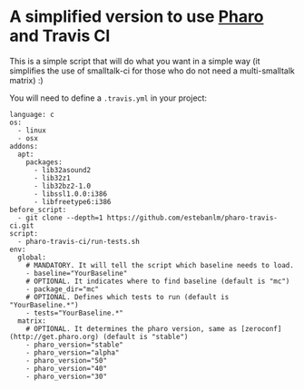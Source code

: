 A simplified version to use [Pharo](http://pharo.org) and Travis CI
======

This is a simple script that will do what you want in a simple way (it simplifies the use of smalltalk-ci for those 
who do not need a multi-smalltalk matrix) :)


You will need to define a `.travis.yml` in your project:
```
language: c
os:
  - linux
  - osx
addons:
  apt:
    packages:
      - lib32asound2
      - lib32z1
      - lib32bz2-1.0
      - libssl1.0.0:i386
      - libfreetype6:i386
before_script: 
  - git clone --depth=1 https://github.com/estebanlm/pharo-travis-ci.git
script:
  - pharo-travis-ci/run-tests.sh
env: 
  global: 
    # MANDATORY. It will tell the script which baseline needs to load.
    - baseline="YourBaseline"
    # OPTIONAL. It indicates where to find baseline (default is "mc")
    - package_dir="mc"
    # OPTIONAL. Defines which tests to run (default is "YourBaseline.*")
    - tests="YourBaseline.*"
  matrix: 
    # OPTIONAL. It determines the pharo version, same as [zeroconf](http://get.pharo.org) (default is "stable")
    - pharo_version="stable"
    - pharo_version="alpha" 		
    - pharo_version="50"
    - pharo_version="40"
    - pharo_version="30"
```
